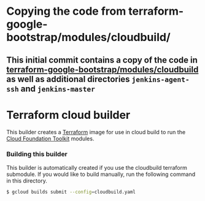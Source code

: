 # Copying the code from terraform-google-bootstrap/modules/cloudbuild/

This initial commit contains a copy of the code in [terraform-google-bootstrap/modules/cloudbuild](https://github.com/terraform-google-modules/terraform-google-bootstrap/tree/master/modules/cloudbuild) as well as additional directories `jenkins-agent-ssh` and `jenkins-master`
--------------------------------------------------------------------------------
# Terraform cloud builder

This builder creates a [Terraform](https://www.terraform.io/) image for use in cloud build to run the [Cloud Foundation Toolkit](https://cloud.google.com/foundation-toolkit/) modules.

### Building this builder
This builder is automatically created if you use the cloudbuild terraform submodule. If you would like to build manually, run the following command in this directory.
```sh
$ gcloud builds submit --config=cloudbuild.yaml
```
